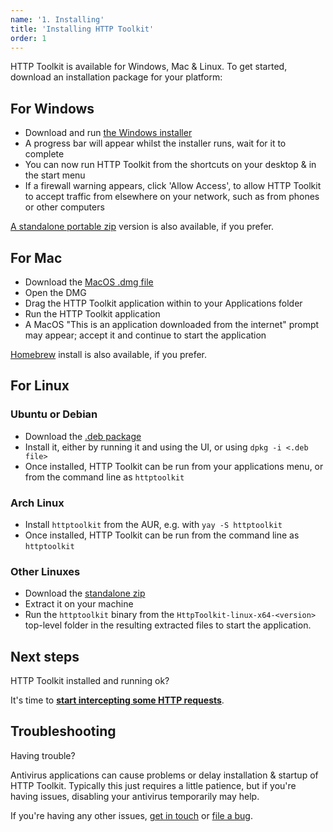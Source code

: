 ```yaml
---
name: '1. Installing'
title: 'Installing HTTP Toolkit'
order: 1
---
```


HTTP Toolkit is available for Windows, Mac & Linux. To get started, download an installation package for your platform:

## For Windows

- Download and run [the Windows installer](/download/win-exe/)
- A progress bar will appear whilst the installer runs, wait for it to complete
- You can now run HTTP Toolkit from the shortcuts on your desktop & in the start menu
- If a firewall warning appears, click 'Allow Access', to allow HTTP Toolkit to accept traffic from elsewhere on your network, such as from phones or other computers

[A standalone portable zip](/download/win-standalone) version is also available, if you prefer.

## For Mac

- Download the [MacOS .dmg file](/download/osx-dmg/)
- Open the DMG
- Drag the HTTP Toolkit application within to your Applications folder
- Run the HTTP Toolkit application
- A MacOS "This is an application downloaded from the internet" prompt may appear;
  accept it and continue to start the application

[Homebrew](/download/osx-homebrew/) install is also available, if you prefer.

## For Linux

### Ubuntu or Debian
- Download the [.deb package](/download/linux-deb/)
- Install it, either by running it and using the UI, or using `dpkg -i <.deb file>`
- Once installed, HTTP Toolkit can be run from your applications menu, or from the command line as `httptoolkit`

### Arch Linux
- Install `httptoolkit` from the AUR, e.g. with `yay -S httptoolkit`
- Once installed, HTTP Toolkit can be run from the command line as `httptoolkit`

### Other Linuxes
- Download the [standalone zip](/download/linux-standalone/)
- Extract it on your machine
- Run the `httptoolkit` binary from the `HttpToolkit-linux-x64-<version>` top-level folder in the resulting extracted files to start the application.

## Next steps

HTTP Toolkit installed and running ok?

It's time to **[start intercepting some HTTP requests](/docs/getting-started/intercepting/)**.

## Troubleshooting

Having trouble?

Antivirus applications can cause problems or delay installation & startup of HTTP Toolkit. Typically this just requires a little patience, but if you're having issues, disabling your antivirus temporarily may help.

If you're having any other issues, [get in touch](/contact/) or [file a bug](https://github.com/httptoolkit/httptoolkit/issues/new/choose).